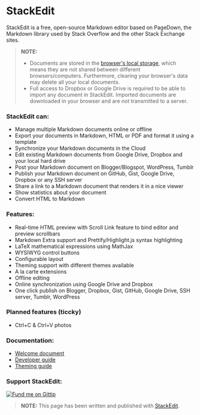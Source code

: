 StackEdit
=========

StackEdit is a free, open-source Markdown editor based on PageDown, the Markdown library used by Stack Overflow and the other Stack Exchange sites.

> **NOTE:**
>
> - Documents are stored in the [browser's local storage][1], which means they are not shared between different browsers/computers. Furthermore, clearing your browser's data may delete all your local documents.
> - Full access to Dropbox or Google Drive is required to be able to import any document in StackEdit. Imported documents are downloaded in your browser and are not transmitted to a server.

### StackEdit can:
 
 - Manage multiple Markdown documents online or offline
 - Export your documents in Markdown, HTML or PDF and format it using a template
 - Synchronize your Markdown documents in the Cloud
 - Edit existing Markdown documents from Google Drive, Dropbox and your local hard drive
 - Post your Markdown document on Blogger/Blogspot, WordPress, Tumblr
 - Publish your Markdown document on GitHub, Gist, Google Drive, Dropbox or any SSH server
 - Share a link to a Markdown document that renders it in a nice viewer
 - Show statistics about your document
 - Convert HTML to Markdown

### Features:

 - Real-time HTML preview with Scroll Link feature to bind editor and preview scrollbars
 - Markdown Extra support and Prettify/Highlight.js syntax highlighting
 - LaTeX mathematical expressions using MathJax
 - WYSIWYG control buttons
 - Configurable layout
 - Theming support with different themes available
 - A la carte extensions
 - Offline editing
 - Online synchronization using Google Drive and Dropbox
 - One click publish on Blogger, Dropbox, Gist, GitHub, Google Drive, SSH server, Tumblr, WordPress

### Planned features (ticcky)
 - Ctrl+C & Ctrl+V photos

### Documentation:

 - [Welcome document][2]
 - [Developer guide][3]
 - [Theming guide][4]

### Support StackEdit:
[![Fund me on Gittip](https://www.gittip.com/assets/gittip.png)](https://www.gittip.com/stackedit/ "Fund me on Gittip")

> **NOTE:** This page has been written and published with [StackEdit][5].


  [1]: https://developer.mozilla.org/en-US/docs/Web/Guide/DOM/Storage#localStorage
  [2]: https://github.com/benweet/stackedit/blob/master/WELCOME.md#welcome-to-stackedit---welcome "Welcome document"
  [3]: https://github.com/benweet/stackedit/blob/master/doc/developer-guide.md#developer-guide "Developer guide"
  [4]: https://github.com/benweet/stackedit/blob/master/doc/theming.md#stackedit-theming-guide "Theming guide"
  [5]: https://stackedit.io/ "StackEdit"
